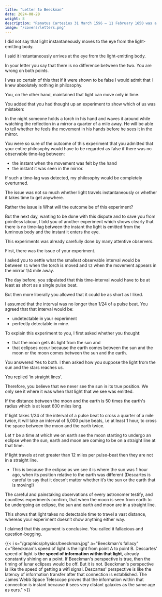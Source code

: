 ```yaml
---
title: "Letter to Beeckman"
date: 2024-08-28
weight: 8
description: "Renatus Cartesius 31 March 1596 – 11 February 1650 was a French philosopher, mathematician, and scientist who invented analytic geometry"
image: "/covers/letters.png"
---
```




<!-- I’m glad that you still remember the disagreement we had
recently. I see that you are still not satisfied with the
argument I used then, so I’ll write frankly about your reply.
But first I’ll give a brief account of the whole matter, so that
we can be clear about what we are arguing about. -->

I did not say that light instantaneously moves to the eye from the light-emitting body.

I said it instantaneously arrives at the eye from the light-emitting body.

In your letter you say that there is no difference between the two. You are wrong on both
points. 

I was so certain of this that if it were shown to be false I would admit that I knew absolutely nothing in philosophy.

You, on the other hand, maintained that light can move only in time.

You added that you had thought up an experiment to show which of us was mistaken:

In the night someone holds a torch in his hand and waves it around while watching the reflection in a mirror a quarter of a mile away. He will be able to tell whether he feels the movement in his hands before he sees it in the mirror.

You were so sure of the outcome of this experiment that you admitted that your entire philosophy would have to be
regarded as false if there was no observable time-lag between:
- the instant when the movement was felt by the hand
- the instant it was seen in the mirror. 

If such a time-lag was detected, my philosophy would be completely overturned.

The issue was not so much whether light travels instantaneously or whether it takes time to get anywhere.

Rather the issue is What will the outcome be of this experiment?

But the next day, wanting to be done with this dispute and to save you from pointless labour, I told you of another experiment which shows clearly that there is no time-lag between the instant the light is emitted from the luminous body and the instant it enters the eye.

This experiments was already carefully done by many attentive observers.

<!-- [Descartes’s account of his experiment is interspersed with bits of his reason for regarding Beeckman’s as useless. The present version separates the two, but doesn’t alter the content of either.]  -->

First, there was the issue of your experiment. 

I asked you to settle what the smallest observable interval would be between `t1` when the torch is moved and `t2` when the movement appears in the mirror 1/4 mile away. 

The day before, you stipulated that this time-interval would have to be at least as short as a single pulse beat.

But then more liberally you allowed that it could be as short as I liked. 

<!-- So, to show that I didn’t want to take advantage of your concession,  -->

I assumed that the interval was no longer than 1/24 of a pulse beat. You agreed that that interval would be:
- undetectable in your experiment
- perfectly detectable in mine. 

To explain this experiment to you, I first asked whether you thought:
- that the moon gets its light from the sun and
- that eclipses occur because the earth comes between the sun and the moon or the moon comes between the sun and the earth.

You answered Yes to both. I then asked how you suppose the light from the sun and the stars reaches us.

You replied ‘in straight lines’.

Therefore, you believe that we never see the sun in its true position. We only see it where it was when that light that we see was emitted. 

If the distance between the moon and the earth is 50 times the earth's radius which is at least 600 miles long.

If light takes 1/24 of the interval of a pulse beat to cross a quarter of a mile twice, it will take an interval of 5,000 pulse beats, i.e at least 1 hour, to cross the space between the moon and the earth twice.

<!-- , as is obvious when you work it out. -->

<!-- I’m arguing here on the basis of the points that you
conceded. -->

Let `T` be a time at which we on earth see the moon starting to undergo an eclipse when the sun, earth and
moon are coming to be on a straight line at that time.

If light travels at not greater than 12 miles per pulse-beat then they are not in a straight line. 
- This is because the eclipse as we see it is where the sun was 1 hour ago, when its position relative to the earth was different (Descartes is careful to say that it doesn’t matter whether it’s the sun or the earth that is moving!)


The careful and painstaking observations of every astronomer testify, and countless experiments confirm, that when the moon is seen from earth to be undergoing an eclipse, the sun and earth and moon are in a straight line.

This shows that light takes no detectable time to travel a vast distance, whereas your experiment doesn’t show anything either way. 

I claimed that this argument is conclusive. You called it fallacious and question-begging.


{{< i s="/graphics/physics/beeckman.jpg" a="Beeckman's fallacy" c="Beeckman's speed of light is the light from point A to point B. Descartes' speed of light is **the speed of information within that light**, already constantly shining on a point. If Beeckman's perspective is true, then the timing of lunar eclipses would be off. But it is not. Beeckman's perspective is like the speed of getting a wifi signal. Descartes' perspective is like the latency of information transfer after that connection is established. The James Webb Space Telescope proves that the information within that connection is instant because it sees very distant galaxies as the same age as ours." >}}